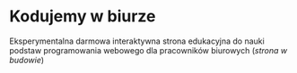 # Kodujemy w biurze
  Eksperymentalna darmowa interaktywna strona edukacyjna do nauki podstaw programowania webowego dla
  pracowników biurowych (*strona w budowie*)